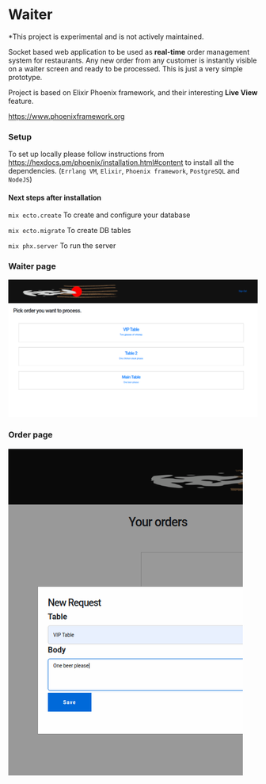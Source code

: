 # Waiter

*This project is experimental and is not actively maintained.

Socket based web application to be used as **real-time** order management system for restaurants.
Any new order from any customer is instantly visible on a waiter screen and ready to be processed.
This is just a very simple prototype.

Project is based on Elixir Phoenix framework, and their interesting **Live View** feature.

https://www.phoenixframework.org

### Setup
To set up locally please follow instructions from https://hexdocs.pm/phoenix/installation.html#content
to install all the dependencies. (`Errlang VM`, `Elixir`, `Phoenix framework`, `PostgreSQL` and `NodeJS`)


#### Next steps after installation

`mix ecto.create` To create and configure your database

`mix ecto.migrate` To create DB tables

`mix phx.server` To run the server


### Waiter page

![Waiter Page](docs/screen_waiter.png)

### Order page

![Order Page](docs/screen_order.png)


